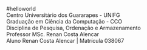 #helloworld<br/>
Centro Universitário dos Guararapes - UNIFG<br/>
Graduação em Ciência da Computação - CCO<br/>
Disciplina de Pesquisa, Ordenação e Armazenamento<br/>
Professor MSc. Renan Costa Alencar<br/>
Aluno Renan Costa Alencar | Matrícula 038067
